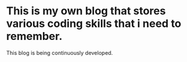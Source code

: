 # This is my own blog that stores various coding skills that i need to remember.

This blog is being continuously developed.
